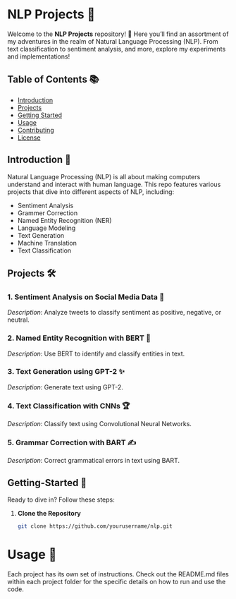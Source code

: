 # NLP Projects 🚀

Welcome to the **NLP Projects** repository! 🎉 Here you’ll find an assortment of my adventures in the realm of Natural Language Processing (NLP). From text classification to sentiment analysis, and more, explore my experiments and implementations!

## Table of Contents 📚

- [Introduction](#Introduction)
- [Projects](#Projects)
- [Getting Started](#Getting-Started)
- [Usage](#usage)
- [Contributing](#contributing)
- [License](#license)

## Introduction 🧠

Natural Language Processing (NLP) is all about making computers understand and interact with human language. This repo features various projects that dive into different aspects of NLP, including:

- Sentiment Analysis
- Grammer Correction
- Named Entity Recognition (NER)
- Language Modeling
- Text Generation
- Machine Translation
- Text Classification
  
## Projects 🛠️

### 1. Sentiment Analysis on Social Media Data 🌟
*Description*: Analyze tweets to classify sentiment as positive, negative, or neutral.

### 2. Named Entity Recognition with BERT 🤖
*Description*: Use BERT to identify and classify entities in text.

### 3. Text Generation using GPT-2 ✨
*Description*: Generate text using GPT-2.

### 4. Text Classification with CNNs 🏆
*Description*: Classify text using Convolutional Neural Networks.

### 5. Grammar Correction with BART ✍️
*Description*: Correct grammatical errors in text using BART.

## Getting-Started 🚀

Ready to dive in? Follow these steps:

1. **Clone the Repository**

   ```bash
   git clone https://github.com/yourusername/nlp.git

# Usage 🏃
Each project has its own set of instructions. Check out the README.md files within each project folder for the specific details on how to run and use the code.
